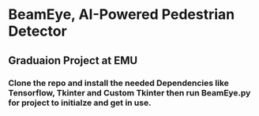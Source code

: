 # BeamEye, AI-Powered Pedestrian Detector
## Graduaion Project at EMU
### Clone the repo and install the needed Dependencies like Tensorflow, Tkinter and Custom Tkinter then run BeamEye.py for project to initialze and get in use. 
